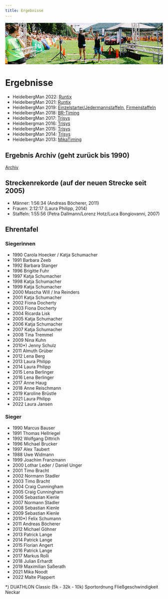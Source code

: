 ```yaml
---
title: Ergebnisse
---
```


![Ergebnisse](/img/banner/Ergebnisse.png)

# Ergebnisse

* HeidelbergMan 2022: [Runtix](https://runtix.com/sts/10050/2262)
* HeidelbergMan 2021: [Runtix](https://runtix.com/sts/10050/2090/os/-/-)
* HeidelbergMan 2019: [Einzelstarter/Jedermannstaffeln](https://coderesearch.com/sts/services/10050/1464), [Firmenstaffeln](https://coderesearch.com/sts/services/10050/1549)
* HeidelbergMan 2018: [BR-Timing](https://coderesearch.com/sts/services/10050/1170/os/total/0)
* HeidelbergMan 2017: [Trisys](http://trisys.de/ergebnisse/ergebnisse/197-heidelbergman-2017)
* Heidelbergman 2016: [Trisys](http://trisys.de/ergebnisse/ergebnisse/164-heidelbergman-2016)
* HeidelbergMan 2015: [Trisys](http://www.trisys.de/ergebnisse/ergebnisse/122-heidelbergman-2015)
* HeidelbergMan 2014: [Trisys](http://trisys.de/ergebnisse/ergebnisse/91-heidelbergman-2014)
* HeidelbergMan 2013: [MikaTiming](http://heidelbergman.r.mikatiming.de/2013/)

## Ergebnis Archiv (geht zurück bis 1990)

[Archiv](https://github.com/sklevenz/heidelbergman-site/tree/main/static/Ergebnisse)

## Streckenrekorde (auf der neuen Strecke seit 2005)
* Männer: 1:56:34 (Andreas Böcherer, 2011)
* Frauen: 2:12:17 (Laura Philipp, 2014)
* Staffeln: 1:55:56 (Petra Dallmann/Lorenz Hotz/Luca Bongiovanni, 2007)

## Ehrentafel

### Siegerinnen

* 1990 Carola Hoecker / Katja Schumacher
* 1991 Barbara Zeeb
* 1992 Barbara Stanger
* 1996 Brigitte Fuhr
* 1997 Katja Schumacher
* 1998 Katja Schumacher
* 1999 Katja Schumacher
* 2000 Mascha Will / Ina Reinders
* 2001 Katja Schumacher
* 2002 Fiona Docherty
* 2003 Fiona Docherty
* 2004 Ricarda Lisk
* 2005 Katja Schumacher
* 2006 Katja Schumacher
* 2007 Katja Schumacher
* 2008 Tina Tremmel
* 2009 Nina Kuhn
* 2010*) Jenny Schulz
* 2011 Almuth Grüber
* 2012 Lena Berg
* 2013 Laura Philipp
* 2014 Laura Philipp
* 2015 Lena Berlinger
* 2016 Lena Berlinger
* 2017 Anne Haug
* 2018 Anne Reischmann
* 2019 Karoline Brüstle
* 2021 Laura Philipp
* 2022 Laura Jansen

### Sieger

* 1990 Marcus Bauser
* 1991 Thomas Hellriegel
* 1992 Wolfgang Dittrich
* 1996 Michael Brucker
* 1997 Alex Taubert
* 1988 Uwe Widmann
* 1999 Joachim Franzmann
* 2000 Lothar Leder / Daniel Unger
* 2001 Timo Bracht
* 2002 Normann Stadler
* 2003 Timo Bracht
* 2004 Craig Cunningham
* 2005 Craig Cunningham
* 2006 Sebastian Kienle
* 2007 Normann Stadler
* 2008 Sebastian Kienle
* 2009 Sebastian Kienle
* 2010*) Felix Schumann
* 2011 Andreas Böcherer
* 2012 Michael Göhner
* 2013 Patrick Lange
* 2014 Patrick Lange
* 2015 Florian Angert
* 2016 Patrick Lange
* 2017 Markus Rolli
* 2018 Julian Erhardt
* 2019 Maximilian Saßerath
* 2021 Mika Noodt
* 2022 Malte Plappert

*) DUATHLON Classic (5k - 32k - 10k) Sportordnung Fließgeschwindigkeit Neckar